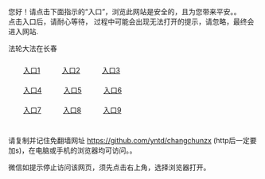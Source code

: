 您好！请点击下面指示的“入口”，浏览此网站是安全的，且为您带来平安。。 <br/>
点击入口后，请耐心等待， 过程中可能会出现无法打开的提示，请忽略，最终会进入网站. </br>

法轮大法在长春<br/>
<div style="padding:10px"><a style="margin:20px" target="_blank" href="https://d2powwcvlvsfpo.cloudfront.net/2Qpsp?jjxejbg" id="ccLink1" rel="nofollow">入口1</a> <a target="_blank" style="margin:20px" href="https://de2xmpqrp5v2s.cloudfront.net/2Qpsp?zmvad" id="ccLink2" rel="nofollow">入口2</a> <a style="margin:20px" target="_blank" href="https://d3ok00p9jxl3be.cloudfront.net/2Qpsp?qjpub" id="ccLink3" rel="nofollow">入口3</a></div>

<div style="padding:10px" ><a style="margin:20px" target="_blank" href="https://d2powwcvlvsfpo.cloudfront.net/2Qpsp?jjxejbg" id="ccLink4" rel="nofollow">入口4</a> <a style="margin:20px" href="https://de2xmpqrp5v2s.cloudfront.net/2Qpsp?zmvad" target="_blank" id="ccLink5" rel="nofollow">入口5</a> <a style="margin:20px" href="https://d3ok00p9jxl3be.cloudfront.net/2Qpsp?qjpub" target="_blank" id="ccLink6" rel="nofollow">入口6</a></div>

<div style="padding:10px"><a style="margin:20px" target="_blank" href="https://d2powwcvlvsfpo.cloudfront.net/2Qpsp?jjxejbg" id="ccLink7" rel="nofollow">入口7</a> <a style="margin:20px" href="https://de2xmpqrp5v2s.cloudfront.net/2Qpsp?zmvad" target="_blank" id="ccLink8" rel="nofollow">入口8</a> <a style="margin:20px" target="_blank" href="https://d3ok00p9jxl3be.cloudfront.net/2Qpsp?qjpub" id="ccLink9" rel="nofollow">入口9</a></div>

<br/>



请复制并记住免翻墙网址 https://github.com/yntd/changchunzx (http后一定要加s)，在电脑或手机的浏览器均可访问。。<br/>

微信如提示停止访问该网页，须先点击右上角，选择浏览器打开。
